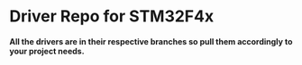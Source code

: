 # Driver Repo for STM32F4x

#### All the drivers are in their respective branches so pull them accordingly to your project needs. 
